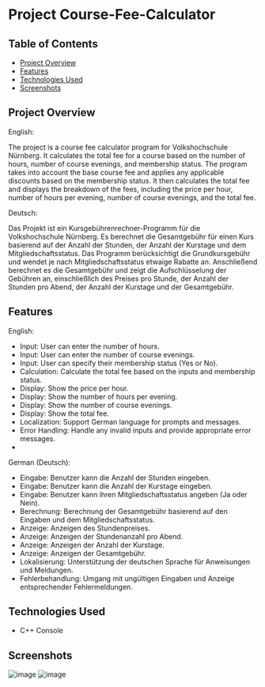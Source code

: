 # Project Course-Fee-Calculator


## Table of Contents

- [Project Overview](#project-overview)
- [Features](#features)
- [Technologies Used](#technologies-used)
- [Screenshots](#screenshots)

## Project Overview

English:

The project is a course fee calculator program for Volkshochschule Nürnberg. It calculates the total fee for a course based on the number of hours, number of course evenings, and membership status. The program takes into account the base course fee and applies any applicable discounts based on the membership status. It then calculates the total fee and displays the breakdown of the fees, including the price per hour, number of hours per evening, number of course evenings, and the total fee.

Deutsch:

Das Projekt ist ein Kursgebührenrechner-Programm für die Volkshochschule Nürnberg. Es berechnet die Gesamtgebühr für einen Kurs basierend auf der Anzahl der Stunden, der Anzahl der Kurstage und dem Mitgliedschaftsstatus. Das Programm berücksichtigt die Grundkursgebühr und wendet je nach Mitgliedschaftsstatus etwaige Rabatte an. Anschließend berechnet es die Gesamtgebühr und zeigt die Aufschlüsselung der Gebühren an, einschließlich des Preises pro Stunde, der Anzahl der Stunden pro Abend, der Anzahl der Kurstage und der Gesamtgebühr.

## Features

English:

- Input: User can enter the number of hours.
- Input: User can enter the number of course evenings.
- Input: User can specify their membership status (Yes or No).
- Calculation: Calculate the total fee based on the inputs and membership status.
- Display: Show the price per hour.
- Display: Show the number of hours per evening.
- Display: Show the number of course evenings.
- Display: Show the total fee.
- Localization: Support German language for prompts and messages.
- Error Handling: Handle any invalid inputs and provide appropriate error messages.
- 
German (Deutsch):

- Eingabe: Benutzer kann die Anzahl der Stunden eingeben.
- Eingabe: Benutzer kann die Anzahl der Kurstage eingeben.
- Eingabe: Benutzer kann ihren Mitgliedschaftsstatus angeben (Ja oder Nein).
- Berechnung: Berechnung der Gesamtgebühr basierend auf den Eingaben und dem Mitgliedschaftsstatus.
- Anzeige: Anzeigen des Stundenpreises.
- Anzeige: Anzeigen der Stundenanzahl pro Abend.
- Anzeige: Anzeigen der Anzahl der Kurstage.
- Anzeige: Anzeigen der Gesamtgebühr.
- Lokalisierung: Unterstützung der deutschen Sprache für Anweisungen und Meldungen.
- Fehlerbehandlung: Umgang mit ungültigen Eingaben und Anzeige entsprechender Fehlermeldungen.

## Technologies Used

- C++ Console

## Screenshots
![image](https://github.com/KOTTG4/Course-Fee-Calculator/assets/116221777/f8e387d0-710a-481d-87fd-0594afc614aa)
![image](https://github.com/KOTTG4/Course-Fee-Calculator/assets/116221777/7b2dfa92-da65-4db3-98f8-14731b466b20)




